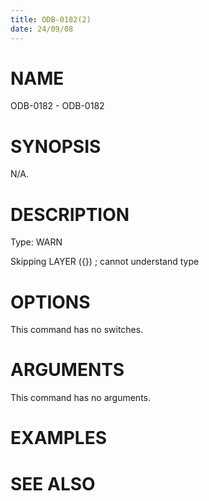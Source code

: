 ```yaml
---
title: ODB-0182(2)
date: 24/09/08
---
```


# NAME

ODB-0182 - ODB-0182

# SYNOPSIS

N/A.

# DESCRIPTION

Type: WARN

Skipping LAYER ({}) ; cannot understand type

# OPTIONS

This command has no switches.

# ARGUMENTS

This command has no arguments.

# EXAMPLES

# SEE ALSO
